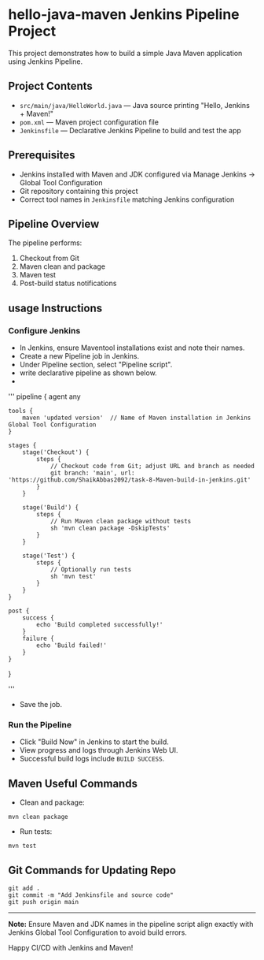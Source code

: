 
# hello-java-maven Jenkins Pipeline Project

This project demonstrates how to build a simple Java Maven application using Jenkins Pipeline.

## Project Contents
- `src/main/java/HelloWorld.java` — Java source printing "Hello, Jenkins + Maven!"
- `pom.xml` — Maven project configuration file
- `Jenkinsfile` — Declarative Jenkins Pipeline to build and test the app

## Prerequisites
- Jenkins installed with Maven and JDK configured via Manage Jenkins → Global Tool Configuration
- Git repository containing this project
- Correct tool names in `Jenkinsfile` matching Jenkins configuration

## Pipeline Overview
The pipeline performs:
1. Checkout from Git
2. Maven clean and package
3. Maven test
4. Post-build status notifications

## usage Instructions

### Configure Jenkins
- In Jenkins, ensure Maventool installations exist and note their names.
- Create a new Pipeline job in Jenkins.
- Under Pipeline section, select "Pipeline script".
- write declarative pipeline as shown below.
-



'''
  pipeline {
    agent any

    tools {
        maven 'updated version'  // Name of Maven installation in Jenkins Global Tool Configuration
    }

    stages {
        stage('Checkout') {
            steps {
                // Checkout code from Git; adjust URL and branch as needed
                git branch: 'main', url: 'https://github.com/ShaikAbbas2092/task-8-Maven-build-in-jenkins.git'
            }
        }

        stage('Build') {
            steps {
                // Run Maven clean package without tests
                sh 'mvn clean package -DskipTests'
            }
        }

        stage('Test') {
            steps {
                // Optionally run tests
                sh 'mvn test'
            }
        }
    }

    post {
        success {
            echo 'Build completed successfully!'
        }
        failure {
            echo 'Build failed!'
        }
    }
}

'''
- Save the job.

### Run the Pipeline
- Click "Build Now" in Jenkins to start the build.
- View progress and logs through Jenkins Web UI.
- Successful build logs include `BUILD SUCCESS`.

## Maven Useful Commands
- Clean and package:
```
mvn clean package
```
- Run tests:
```
mvn test
```

## Git Commands for Updating Repo
```
git add .
git commit -m "Add Jenkinsfile and source code"
git push origin main
```

---

**Note:** Ensure Maven and JDK names in the pipeline script align exactly with Jenkins Global Tool Configuration to avoid build errors.

Happy CI/CD with Jenkins and Maven!
```
